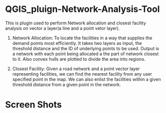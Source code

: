 # QGIS_pluign-Network-Analysis-Tool
This is plugin used to perform Network allocation and closest facility analysis on vector a layer(a line and a point vetor layer).

1. Network Allocation: To locate the facilities in a way that supplies the demand points most efficiently. It takes two layers as input, the threshold distance and the ID of underlying points to be used. Output is a network with each point being allocated a the part of network closest to it. Also convex hulls are plotted to divide the area into regions.

2. Closest Facility: Given a road network and a point vector layer representing facilities, we can find the nearest facility from any user specified point in the map. We can also enlist the facilities within a given threshold distance from a given point in the network.

# Screen Shots
